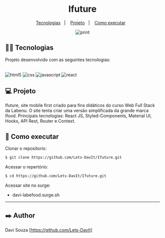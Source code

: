 <h1 align="center">Ifuture</h1>

<p align="center">
  <a href="#-tecnologias">Tecnologias</a>&nbsp;&nbsp;&nbsp;|&nbsp;&nbsp;&nbsp;
  <a href="#-projeto">Projeto</a>&nbsp;&nbsp;&nbsp;|&nbsp;&nbsp;&nbsp;
  <a href="#-como-executar">Como executar</a>&nbsp;&nbsp;&nbsp;
  


<p align="center"><img src='https://user-images.githubusercontent.com/98923819/184248020-b8ff56e6-8a64-4310-b723-b8125e4db99c.png' alt='print'></p>




## 👨‍💻 Tecnologias

Projeto desenvolvido com as seguintes tecnologias:
<div style="display: inline-block"><br/>
    <img align="center" src="https://img.shields.io/badge/HTML5-E34F26?style=for-the-badge&logo=html5&logoColor=white" alt="html5" />
    <img align="center" src="https://img.shields.io/badge/CSS3-1572B6?style=for-the-badge&logo=css3&logoColor=white" alt="css" />
    <img align="center" src="https://img.shields.io/badge/JavaScript-F7DF1E?style=for-the-badge&logo=javascript&logoColor=black" alt="javascript" />
    <img align="center" src="https://img.shields.io/badge/React-20232A?style=for-the-badge&logo=react&logoColor=61DAFB" alt="react" />
</div>

## 💻 Projeto

Ifuture, site mobile first criado para fins didáticos do curso Web Full Stack da Labenu.
O site tenta criar uma versão simplificada da grande marca Ifood.
Principais tecnologias: React JS, Styled-Components, Material UI, Hooks, API Rest, Router e Context.

## 🚀 Como executar

 Clonar o repositorio:
```bash
$ git clone https://github.com/Lets-DavIt/Ifuture.git
```
Acessar o repertório:
```bash
$ cd https://github.com/Lets-DavIt/Ifuture.git
```
Acessar site no surge:
- davi-labefood.surge.sh
****
## ✒️ Author

Davi Souza  [https://github.com/Lets-DavIt]
